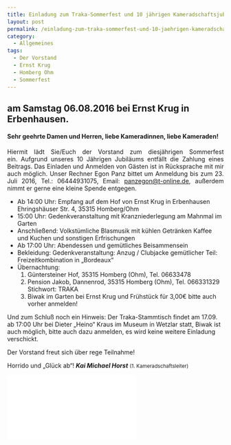 ```yaml
---
title: Einladung zum Traka-Sommerfest und 10 jährigen Kameradschaftsjubiläum
layout: post
permalink: /einladung-zum-traka-sommerfest-und-10-jaehrigen-kameradschaftsjubilaeum/
category:
  - Allgemeines
tags:
  - Der Vorstand
  - Ernst Krug
  - Homberg Ohm
  - Sommerfest
---
```

<h2>am Samstag 06.08.2016 bei Ernst Krug in Erbenhausen.</h2>
<h4>Sehr geehrte Damen und Herren, liebe Kameradinnen, liebe Kameraden!</h4>
<p style="text-align: justify;">Hiermit lädt Sie/Euch der Vorstand zum diesjährigen Sommerfest ein. Aufgrund unseres 10 Jährigen Jubiläums entfällt die Zahlung eines Beitrags. Das Einladen und Anmelden von Gästen ist in Rücksprache mit mir auch möglich. Unser Rechner Egon Panz bittet um Anmeldung bis zum 23. Juli 2016, Tel.: 06444931075, Email: <a href="mailto:panzegon@t-online.de">panzegon@t-online.de</a>, außerdem nimmt er gerne eine kleine Spende entgegen.</p>

<ul>
 	<li>Ab 14:00 Uhr: Empfang auf dem Hof von Ernst Krug in Erbenhausen
Ehringshäuser Str. 4, 35315 Homberg/Ohm</li>
 	<li>15:00 Uhr: Gedenkveranstaltung mit Kranzniederlegung
am Mahnmal im Garten</li>
 	<li>Anschließend: Volkstümliche Blasmusik mit kühlen Getränken
Kaffee und Kuchen und sonstigen Erfrischungen</li>
 	<li>Ab 17:00 Uhr: Abendessen und gemütliches Beisammensein</li>
 	<li>Bekleidung: Gedenkveranstaltung: Anzug / Clubjacke
gemütlicher Teil: Freizeitkombination in „Bordeaux“</li>
 	<li>Übernachtung:
<ol>
 	<li>Güntersteiner Hof, 35315 Homberg (Ohm), Tel. 06633478</li>
 	<li>Pension Jakob, Dannenrod, 35315 Homberg (Ohm),
Tel. 066331329 Stichwort: TRAKA</li>
 	<li>Biwak im Garten bei Ernst Krug und Frühstück für 3,00€ bitte auch vorher anmelden!</li>
</ol>
</li>
</ul>
Und zum Schluß noch ein Hinweis: Der Traka-Stammtisch findet am 17.09. ab 17:00 Uhr bei Dieter „Heino“ Kraus im Museum in Wetzlar statt, Biwak ist auch möglich, bitte auch dazu anmelden, es wird keine weitere Einladung verschickt.

Der Vorstand freut sich über rege Teilnahme!

Horrido und „Glück ab“!
<strong><em>Kai Michael Horst</em></strong>
<small>(1. Kameradschaftsleiter)</small>

![Einladung zum Sommerfest](/upload/2016/07/EinladungSommerfest2016.pdf)
